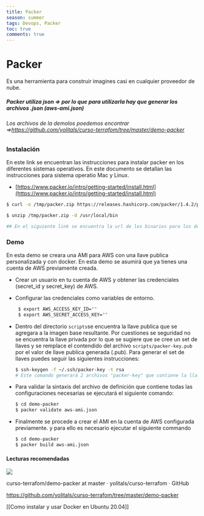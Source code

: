 ```yaml
---
title: Packer
season: summer
tags: Devops, Packer
toc: true
comments: true
---
```

# Packer

Es una herramienta para construir imagines casi en cualquier proveedor de nube.

##### Packer utiliza json => por lo que para utilizarla hay que generar los archivos .json (aws-ami.json)

###### Los archivos de la demolos poedemos encontrar =>https://github.com/yolitals/curso-terrafom/tree/master/demo-packer

### Instalación

En este link se encuentran las instrucciones para instalar packer en los diferentes sistemas operativos. En este documento se detallan las instrucciones para sistema operatio Mac y Linux.

-   [https://www.packer.io/intro/getting-started/install.html](https://www.packer.io/intro/getting-started/install.html)

```sh
$ curl -o /tmp/packer.zip https://releases.hashicorp.com/packer/1.4.2/packer_1.4.2_darwin_amd64.zip 

$ unzip /tmp/packer.zip -d /usr/local/bin

## En el siguiente link se encuentra la url de los binarios para los demas sistemas operativos https://www.packer.io/downloads.html
```

### Demo

En esta demo se creara una AMI para AWS con una llave publica personalizada y con docker. En esta demo se asumirá que ya tienes una cuenta de AWS previamente creada.

-   Crear un usuario en tu cuenta de AWS y obtener las credenciales (secret\_id y secret\_key) de AWS.
-   Configurar las credenciales como variables de entorno.
    
    ```sh
     $ export AWS_ACCESS_KEY_ID=""
     $ export AWS_SECRET_ACCESS_KEY=""
    ```
    
-   Dentro del directorio `scripts`se encuentra la llave publica que se agregara a la imagen base resultante. Por cuestiones se seguridad no se encuentra la llave privada por lo que se sugiere que se cree un set de llaves y se remplace el contendido del archivo `scripts/packer-key.pub` por el valor de llave publica generada (.pub). Para generar el set de llaves puedes seguir las siguientes instrucciones:
    
    ```sh
    $ ssh-keygen -f ~/.ssh/packer-key -t rsa
    # Este comando generará 2 archivos "packer-key" que contiene la llave privada y "packer-key.pub" que contiene la llave publica, el contenido de esta es el que e reemplazara en el archivo "scripts/packer-key.pub" dentro de esta carpeta.
    ```
    
-   Para validar la sintaxis del archivo de definición que contiene todas las configuraciones necesarias se ejecutará el siguiente comando:
    
    ```sh
    $ cd demo-packer
    $ packer validate aws-ami.json
    ```
    
-   Finalmente se procede a crear el AMI en la cuenta de AWS configurada previamente. y para ello es necesario ejecutar el siguiente commando
    
    ```sh
    $ cd demo-packer
    $ packer build aws-ami.json
    ```
    

#### Lecturas recomendadas

![](https://www.google.com/s2/favicons?domain=https://github.githubassets.com/favicon.ico)

curso-terrafom/demo-packer at master · yolitals/curso-terrafom · GitHub

https://github.com/yolitals/curso-terrafom/tree/master/demo-packer

[[Como instalar y usar Docker en Ubuntu 20.04]]